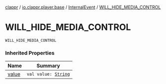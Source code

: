 [clappr](../../index.md) / [io.clappr.player.base](../index.md) / [InternalEvent](index.md) / [WILL_HIDE_MEDIA_CONTROL](./-w-i-l-l_-h-i-d-e_-m-e-d-i-a_-c-o-n-t-r-o-l.md)

# WILL_HIDE_MEDIA_CONTROL

`WILL_HIDE_MEDIA_CONTROL`

### Inherited Properties

| Name | Summary |
|---|---|
| [value](value.md) | `val value: `[`String`](https://kotlinlang.org/api/latest/jvm/stdlib/kotlin/-string/index.html) |
